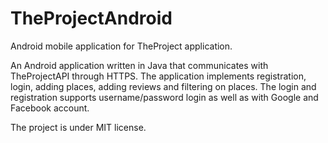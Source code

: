 # TheProjectAndroid

Android mobile application for TheProject application.

An Android application written in Java that communicates with TheProjectAPI through HTTPS.
The application implements registration, login, adding places, adding reviews and filtering on places.
The login and registration supports username/password login as well as with Google and Facebook account.

The project is under MIT license.
